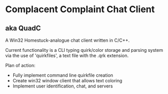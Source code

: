 # Complacent Complaint Chat Client
## aka QuadC
A Win32 Homestuck-analogue chat client written in C/C++.

Current functionality is a CLI typing quirk/color storage and parsing system via the use of 'quirkfiles', a text file with the .qrk extension.

Plan of action:
  * Fully implement command line quirkfile creation
  * Create win32 window client that allows text coloring
  * Implement user identification, chat, and servers
